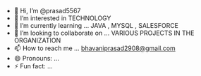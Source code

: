- 👋 Hi, I’m @prasad5567
- 👀 I’m interested in TECHNOLOGY
- 🌱 I’m currently learning ... JAVA ,  MYSQL , SALESFORCE
- 💞️ I’m looking to collaborate on ... VARIOUS PROJECTS IN THE ORGANIZATION
- 📫 How to reach me ... bhavaniprasad2908@gmail.com
- 😄 Pronouns: ...
- ⚡ Fun fact: ...

<!---
prasad5567/prasad5567 is a ✨ special ✨ repository because its `README.md` (this file) appears on your GitHub profile.
You can click the Preview link to take a look at your changes.
--->
